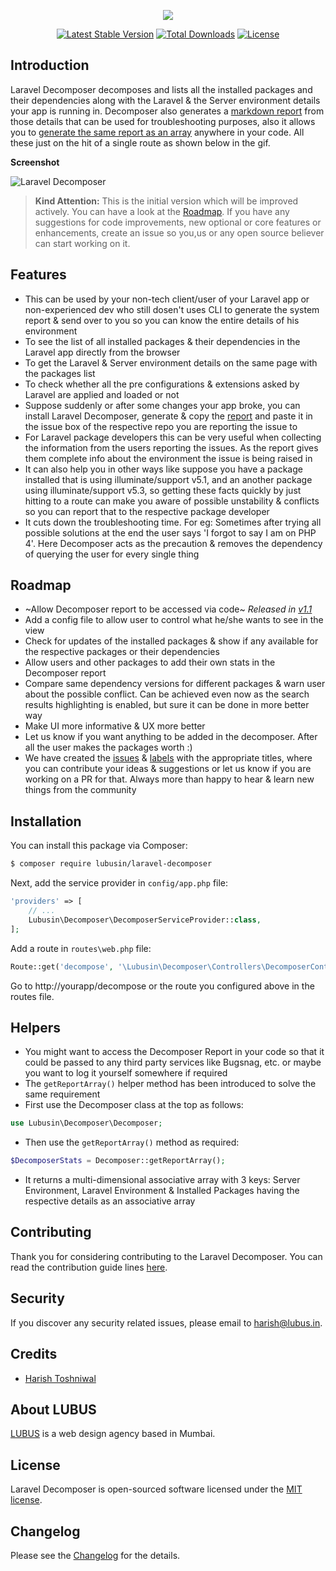 <p align="center"><img src="https://cloud.githubusercontent.com/assets/11228182/23066989/3dd8f21c-f543-11e6-8f74-f64ccf814d51.png"></p>

<p align="center">
<a href="https://packagist.org/packages/lubusin/laravel-decomposer"><img src="https://poser.pugx.org/lubusin/laravel-decomposer/v/stable" alt="Latest Stable Version"></a>
<a href="https://packagist.org/packages/lubusin/laravel-decomposer"><img src="https://poser.pugx.org/lubusin/laravel-decomposer/downloads" alt="Total Downloads"></a>
<a href="https://packagist.org/packages/lubusin/laravel-decomposer"><img src="https://poser.pugx.org/lubusin/laravel-decomposer/license" alt="License"></a>
</p>

## Introduction

Laravel Decomposer decomposes and lists all the installed packages and their dependencies along with the Laravel & the Server environment details your app is running in. Decomposer also generates a [markdown report](https://github.com/lubusIN/laravel-decomposer/blob/master/report.md) from those details that can be used for troubleshooting purposes, also it allows you to [generate the same report as an array](https://github.com/lubusIN/laravel-decomposer#helpers) anywhere in your code. All these just on the hit of a single route as shown below in the gif.

**Screenshot**

![Laravel Decomposer](https://cloud.githubusercontent.com/assets/11228182/23458894/0ffe7992-fea4-11e6-8441-e7550f6c3139.gif)

> **Kind Attention:**
This is the initial version which will be improved actively. You can have a look at the [Roadmap](https://github.com/lubusIN/laravel-decomposer#roadmap). If you have any suggestions for code improvements, new optional or core features or enhancements, create an issue so you,us or any open source believer can start working on it.

## Features
- This can be used by your non-tech client/user of your Laravel app or non-experienced dev who still dosen't uses CLI to generate the system report & send over to you so you can know the entire details of his environment
- To see the list of all installed packages & their dependencies in the Laravel app directly from the browser
- To get the Laravel & Server environment details on the same page with the packages list
- To check whether all the pre configurations & extensions asked by Laravel are applied and loaded or not
- Suppose suddenly or after some changes your app broke, you can install Laravel Decomposer, generate & copy the [report](https://github.com/lubusIN/laravel-decomposer/blob/master/report.md) and paste it in the issue box of the respective repo you are reporting the issue to
- For Laravel package developers this can be very useful when collecting the information from the users reporting the issues. As the report gives them complete info about the environment the issue is being raised in
- It can also help you in other ways like suppose you have a package installed that is using illuminate/support v5.1, and an another package using illuminate/support v5.3, so getting these facts quickly by just hitting to a route can make you aware of possible unstability & conflicts so you can report that to the respective package developer
- It cuts down the troubleshooting time. For eg: Sometimes after trying all possible solutions at the end the user says 'I forgot to say I am on PHP 4'. Here Decomposer acts as the precaution & removes the dependency of querying the user for every single thing

## Roadmap

- ~Allow Decomposer report to be accessed via code~ _Released in [v1.1](https://github.com/lubusIN/laravel-decomposer#helpers)_
- Add a config file to allow user to control what he/she wants to see in the view
- Check for updates of the installed packages & show if any available for the respective packages or their dependencies
- Allow users and other packages to add their own stats in the Decomposer report
- Compare same dependency versions for different packages & warn user about the possible conflict. Can be achieved even now as the search results highlighting is enabled, but sure it can be done in more better way
- Make UI more informative & UX more better
- Let us know if you want anything to be added in the decomposer. After all the user makes the packages worth :)
- We have created the [issues](https://github.com/lubusIN/laravel-decomposer/issues) & [labels](https://github.com/lubusIN/laravel-decomposer/labels) with the appropriate titles, where you can contribute your ideas & suggestions or let us know if you are working on a PR for that. Always more than happy to hear & learn new things from the community

## Installation

You can install this package via Composer:

```bash
$ composer require lubusin/laravel-decomposer
```

Next, add the service provider in `config/app.php` file:

```php
'providers' => [
    // ...
    Lubusin\Decomposer\DecomposerServiceProvider::class,
];
```

Add a route in `routes\web.php` file: 

```php
Route::get('decompose', '\Lubusin\Decomposer\Controllers\DecomposerController@index');
```
Go to http://yourapp/decompose or the route you configured above in the routes file.

## Helpers
- You might want to access the Decomposer Report in your code so that it could be passed to any third party services like Bugsnag, etc. or maybe you want to log it yourself somewhere if required
- The `getReportArray()` helper method has been introduced to solve the same requirement
- First use the Decomposer class at the top as follows:

```php
use Lubusin\Decomposer\Decomposer;
```

- Then use the `getReportArray()` method as required:

```php
$DecomposerStats = Decomposer::getReportArray();
```

- It returns a multi-dimensional associative array with 3 keys: Server Environment, Laravel Environment & Installed Packages having the respective details as an associative array

## Contributing

Thank you for considering contributing to the Laravel Decomposer. You can read the contribution guide lines [here](contributing.md).

## Security

If you discover any security related issues, please email to [harish@lubus.in](mailto:harish@lubus.in).

## Credits

- [Harish Toshniwal](https://github.com/introwit)

## About LUBUS
[LUBUS](http://lubus.in) is a web design agency based in Mumbai.

## License
Laravel Decomposer is open-sourced software licensed under the [MIT license](LICENSE.txt).

## Changelog
Please see the [Changelog](https://github.com/lubusIN/laravel-decomposer/blob/master/changelog.md) for the details.

